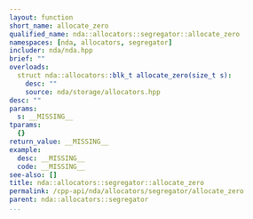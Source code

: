 ```yaml
---
layout: function
short_name: allocate_zero
qualified_name: nda::allocators::segregator::allocate_zero
namespaces: [nda, allocators, segregator]
includer: nda/nda.hpp
brief: ""
overloads:
  struct nda::allocators::blk_t allocate_zero(size_t s):
    desc: ""
    source: nda/storage/allocators.hpp
desc: ""
params:
  s: __MISSING__
tparams:
  {}
return_value: __MISSING__
example:
  desc: __MISSING__
  code: __MISSING__
see-also: []
title: nda::allocators::segregator::allocate_zero
permalink: /cpp-api/nda/allocators/segregator/allocate_zero
parent: nda::allocators::segregator
...
```



